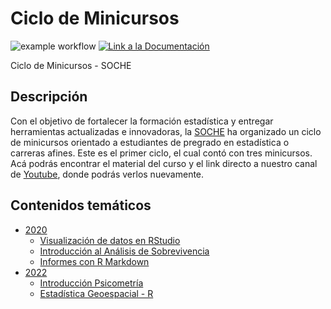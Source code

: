 # Ciclo de Minicursos

![example workflow](https://github.com/fralfaro/soche_cursos/actions/workflows/documentation.yml/badge.svg)
<a href="https://fralfaro.github.io/soche_cursos/"><img alt="Link a la Documentación" src="https://img.shields.io/badge/docs-link-brightgreen"></a>

Ciclo de Minicursos - SOCHE


## Descripción

Con el objetivo de fortalecer la formación estadística y entregar 
herramientas actualizadas e innovadoras, la [SOCHE](https://soche.cl/) ha organizado un ciclo de minicursos orientado a estudiantes de pregrado en estadística o carreras afines. Este es el primer ciclo, el cual contó con tres minicursos. Acá podrás encontrar el material del curso y el link directo a 
nuestro canal de [Youtube](https://www.youtube.com/channel/UCKUks7O_mOA1TYOI6zO4X0Q/featured), donde podrás verlos nuevamente.

## Contenidos temáticos

* [2020]((2020/01_visualizacion/intro.md)) 
    * [Visualización de datos en RStudio](2020/01_visualizacion/intro.md)
    * [Introducción al Análisis de Sobrevivencia](2020/02_analisis_sobrevivencia/intro.md)
    * [Informes con R Markdown](2020/03_rmarkdown/intro.md)
* [2022](2022/01_psicometria/intro.md)
    * [Introducción Psicometría](2022/01_psicometria/intro.md)
    * [Estadística Geoespacial - R](2022/02_geoespacial/intro.md)

